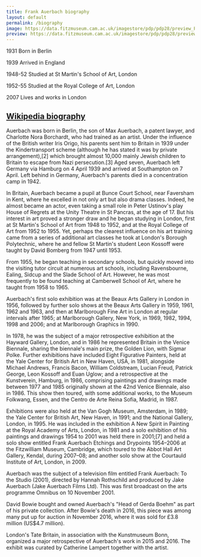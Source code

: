 ```yaml
---
title: Frank Auerbach biography
layout: default
permalink: /biography
image: https://data.fitzmuseum.cam.ac.uk/imagestore/pdp/pdp28/preview_P_26_2000.jpg
preview: https://data.fitzmuseum.cam.ac.uk/imagestore/pdp/pdp28/preview_P_26_2000.jpg
---
```

1931 Born in Berlin

1939 Arrived in England

1948-52 Studied at St Martin's School of Art, London

1952-55 Studied at the Royal College of Art, London

2007 Lives and works in London

## [Wikipedia biography](https://en.wikipedia.org/wiki/Frank_Auerbach)

Auerbach was born in Berlin, the son of Max Auerbach, a patent lawyer, and Charlotte Nora Borchardt, who had trained as an artist. Under the influence of the British writer Iris Origo, his parents sent him to Britain in 1939 under the Kindertransport scheme (although he has stated it was by private arrangement),[2] which brought almost 10,000 mainly Jewish children to Britain to escape from Nazi persecution.[3] Aged seven, Auerbach left Germany via Hamburg on 4 April 1939 and arrived at Southampton on 7 April. Left behind in Germany, Auerbach's parents died in a concentration camp in 1942.

In Britain, Auerbach became a pupil at Bunce Court School, near Faversham in Kent, where he excelled in not only art but also drama classes. Indeed, he almost became an actor, even taking a small role in Peter Ustinov's play House of Regrets at the Unity Theatre in St Pancras, at the age of 17. But his interest in art proved a stronger draw and he began studying in London, first at St Martin's School of Art from 1948 to 1952, and at the Royal College of Art from 1952 to 1955. Yet, perhaps the clearest influence on his art training came from a series of additional art classes he took at London's Borough Polytechnic, where he and fellow St Martin's student Leon Kossoff were taught by David Bomberg from 1947 until 1953.

From 1955, he began teaching in secondary schools, but quickly moved into the visiting tutor circuit at numerous art schools, including Ravensbourne, Ealing, Sidcup and the Slade School of Art. However, he was most frequently to be found teaching at Camberwell School of Art, where he taught from 1958 to 1965.

Auerbach's first solo exhibition was at the Beaux Arts Gallery in London in 1956, followed by further solo shows at the Beaux Arts Gallery in 1959, 1961, 1962 and 1963, and then at Marlborough Fine Art in London at regular intervals after 1965; at Marlborough Gallery, New York, in 1969, 1982, 1994, 1998 and 2006; and at Marlborough Graphics in 1990.

In 1978, he was the subject of a major retrospective exhibition at the Hayward Gallery, London, and in 1986 he represented Britain in the Venice Biennale, sharing the biennale's main prize, the Golden Lion, with Sigmar Polke. Further exhibitions have included Eight Figurative Painters, held at the Yale Center for British Art in New Haven, USA, in 1981, alongside Michael Andrews, Francis Bacon, William Coldstream, Lucian Freud, Patrick George, Leon Kossoff and Euan Uglow; and a retrospective at the Kunstverein, Hamburg, in 1986, comprising paintings and drawings made between 1977 and 1985 originally shown at the 42nd Venice Biennale, also in 1986. This show then toured, with some additional works, to the Museum Folkwang, Essen, and the Centro de Arte Reina Sofia, Madrid, in 1987.

Exhibitions were also held at the Van Gogh Museum, Amsterdam, in 1989; the Yale Center for British Art, New Haven, in 1991; and the National Gallery, London, in 1995. He was included in the exhibition A New Spirit in Painting at the Royal Academy of Arts, London, in 1981 and a solo exhibition of his paintings and drawings 1954 to 2001 was held there in 2001;[7] and held a solo show entitled Frank Auerbach Etchings and Drypoints 1954–2006 at the Fitzwilliam Museum, Cambridge, which toured to the Abbot Hall Art Gallery, Kendal, during 2007–08; and another solo show at the Courtauld Institute of Art, London, in 2009.

Auerbach was the subject of a television film entitled Frank Auerbach: To the Studio (2001), directed by Hannah Rothschild and produced by Jake Auerbach (Jake Auerbach Films Ltd). This was first broadcast on the arts programme Omnibus on 10 November 2001.

David Bowie bought and owned Auerbach's "Head of Gerda Boehm" as part of his private collection. After Bowie's death in 2016, this piece was among many put up for auction in November 2016, where it was sold for £3.8 million (US$4.7 million).

London's Tate Britain, in association with the Kunstmuseum Bonn, organized a major retrospective of Auerbach's work in 2015 and 2016. The exhibit was curated by Catherine Lampert together with the artist.
